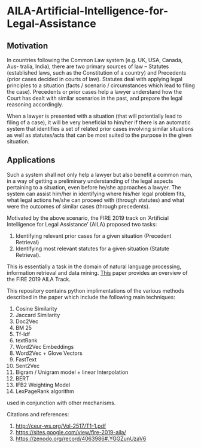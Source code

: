 # AILA-Artificial-Intelligence-for-Legal-Assistance

## Motivation

In countries following the Common Law system (e.g. UK, USA, Canada, Aus-
tralia, India), there are two primary sources of law – Statutes (established laws,
such as the Constitution of a country) and Precedents (prior cases decided in
courts of law). Statutes deal with applying legal principles to a situation (facts /
scenario / circumstances which lead to filing the case). Precedents or prior cases
help a lawyer understand how the Court has dealt with similar scenarios in the
past, and prepare the legal reasoning accordingly.

When a lawyer is presented with a situation (that will potentially lead to filing
of a case), it will be very beneficial to him/her if there is an automatic system
that identifies a set of related prior cases involving similar situations as well
as statutes/acts that can be most suited to the purpose in the given situation.

## Applications

Such a system shall not only help a lawyer but also benefit a common man,
in a way of getting a preliminary understanding of the legal aspects pertaining
to a situation, even before he/she approaches a lawyer. The system can assist
him/her in identifying where his/her legal problem fits, what legal actions he/she
can proceed with (through statutes) and what were the outcomes of similar cases
(through precedents).

Motivated by the above scenario, the FIRE 2019 track on ‘Artificial Intelligence for Legal Assistance’ (AILA) proposed two tasks: 
1. Identifying relevant prior cases for a given situation (Precedent Retrieval) 
2. Identifying most relevant statutes for a given situation (Statute Retrieval). 

This is essentially a task in the domain of natural language processing, information retrieval and data mining. 
[This](http://ceur-ws.org/Vol-2517/T1-1.pdf) paper provides an overview of the FIRE 2019 AILA Track.

This repository contains python implimentations of the various methods described in the paper which include the following main techniques:

1. Cosine Similarity
2. Jaccard Similarity
3. Doc2Vec
4. BM 25
5. Tf-Idf
6. textRank
7. Word2Vec Embeddings
8. Word2Vec + Glove Vectors
9. FastText
10. Sent2Vec
11. Bigram / Unigram model + linear Interpolation
12. BERT
13. IFB2 Weighting Model
14. LexPageRank algorithm

used in conjunction with other mechanisms.

Citations and references: 
1. http://ceur-ws.org/Vol-2517/T1-1.pdf
2. https://sites.google.com/view/fire-2019-aila/
3. https://zenodo.org/record/4063986#.YGGZunUzaV6
